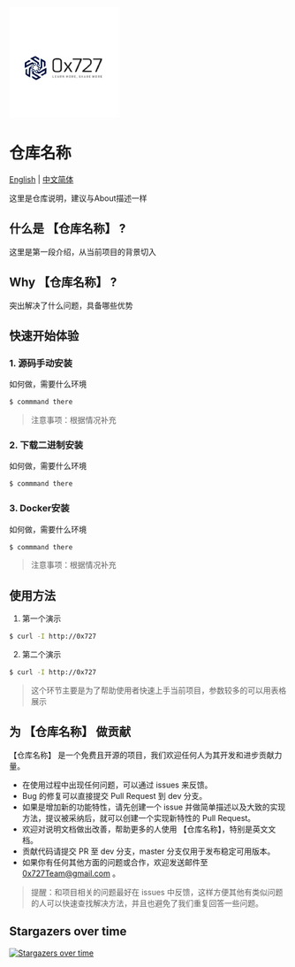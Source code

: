 
![logo](./doc/images/logo.png)

# 仓库名称

[English](./README.md) | [中文简体](./README_zh.md)

这里是仓库说明，建议与About描述一样

## 什么是 【仓库名称】 ?

这里是第一段介绍，从当前项目的背景切入

## Why 【仓库名称】 ?

突出解决了什么问题，具备哪些优势

## 快速开始体验

### 1. 源码手动安装

如何做，需要什么环境
```bash
$ commmand there
```

> 注意事项：根据情况补充

### 2. 下载二进制安装

如何做，需要什么环境

```bash
$ commmand there
```

### 3. Docker安装

如何做，需要什么环境

```bash
$ commmand there
```
> 注意事项：根据情况补充

## 使用方法

1. 第一个演示

```bash
$ curl -I http://0x727
```

2. 第二个演示

```bash
$ curl -I http://0x727
```

> 这个环节主要是为了帮助使用者快速上手当前项目，参数较多的可以用表格展示

## 为 【仓库名称】 做贡献

【仓库名称】 是一个免费且开源的项目，我们欢迎任何人为其开发和进步贡献力量。

- 在使用过程中出现任何问题，可以通过 issues 来反馈。
- Bug 的修复可以直接提交 Pull Request 到 dev 分支。
- 如果是增加新的功能特性，请先创建一个 issue 并做简单描述以及大致的实现方法，提议被采纳后，就可以创建一个实现新特性的 Pull Request。
- 欢迎对说明文档做出改善，帮助更多的人使用 【仓库名称】，特别是英文文档。
- 贡献代码请提交 PR 至 dev 分支，master 分支仅用于发布稳定可用版本。
- 如果你有任何其他方面的问题或合作，欢迎发送邮件至 0x727Team@gmail.com 。

> 提醒：和项目相关的问题最好在 issues 中反馈，这样方便其他有类似问题的人可以快速查找解决方法，并且也避免了我们重复回答一些问题。

## Stargazers over time

[![Stargazers over time](https://starchart.cc/0x727/【仓库名称】.svg)](https://starchart.cc/0x727/【仓库名称】)